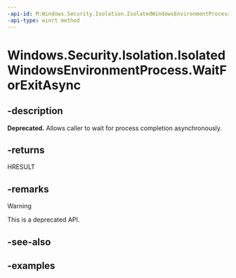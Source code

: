 ```yaml
---
-api-id: M:Windows.Security.Isolation.IsolatedWindowsEnvironmentProcess.WaitForExitAsync
-api-type: winrt method
---
```


<!-- Method syntax.
public IAsyncAction IsolatedWindowsEnvironmentProcess.WaitForExitAsync()
-->

# Windows.Security.Isolation.IsolatedWindowsEnvironmentProcess.WaitForExitAsync

## -description

**Deprecated.** Allows caller to wait for process completion asynchronously.

## -returns

HRESULT

## -remarks

> [!WARNING]
> This is a deprecated API.

## -see-also

## -examples
